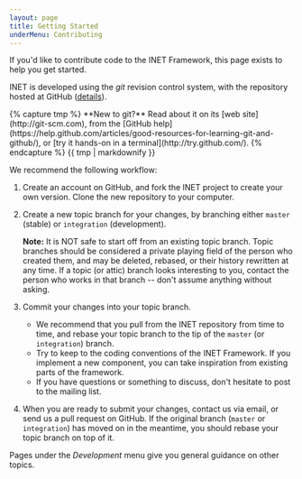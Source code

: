 ```yaml
---
layout: page
title: Getting Started
underMenu: Contributing
---
```


If you'd like to contribute code to the INET Framework, this page exists to help you get started.

INET is developed using the *git* revision control system, with the repository hosted at GitHub ([details](Repository.html)).

<div class="alert alert-info">
{% capture tmp %}
**New to git?** Read about it on its [web site](http://git-scm.com),
from the [GitHub help](https://help.github.com/articles/good-resources-for-learning-git-and-github/),
or [try it hands-on in a terminal](http://try.github.com/).
{% endcapture %} {{ tmp | markdownify }}
</div>

We recommend the following workflow:

1.  Create an account on GitHub, and fork the INET project to create your
    own version. Clone the new repository to your computer.

2.  Create a new topic branch for your changes, by branching either `master` (stable)
    or `integration` (development).

    <div class="alert alert-warning">
    <b>Note:</b> It is NOT safe to start off from an existing topic branch.
    Topic branches should be considered a private playing field of the person
    who created them, and may be deleted, rebased, or their history rewritten
    at any time. If a topic (or attic) branch looks interesting to you, contact
    the person who works in that branch -- don't assume anything without asking.
    </div>

3.  Commit your changes into your topic branch.

    *  We recommend that you pull from the INET repository from time to time,
       and rebase your topic branch to the tip of the `master` (or `integration`) branch.
    *  Try to keep to the coding conventions of the INET Framework. If you implement
       a new component, you can take inspiration from existing parts of the framework.
    *  If you have questions or something to discuss, don't hesitate to post to the mailing list.

4.  When you are ready to submit your changes, contact us via email, or send us
    a pull request on GitHub. If the original branch (`master` or `integration`) has
    moved on in the meantime, you should rebase your topic branch on top of it.

Pages under the *Development* menu give you general guidance on other topics.

